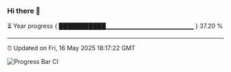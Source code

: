 ### Hi there 👋

⏳ Year progress { ███████████▁▁▁▁▁▁▁▁▁▁▁▁▁▁▁▁▁▁▁ } 37.20 %

---

⏰ Updated on Fri, 16 May 2025 18:17:22 GMT

![Progress Bar CI](https://github.com/code-lakshay/GitHub-Actions-Demo/workflows/Progress%20Bar%20CI/badge.svg)
